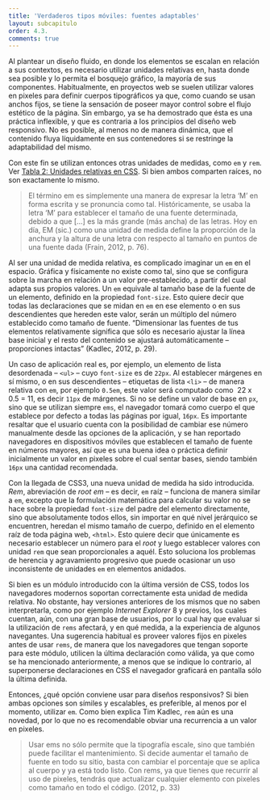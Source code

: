 ```yaml
---
title: 'Verdaderos tipos móviles: fuentes adaptables'
layout: subcapitulo
order: 4.3.
comments: true
---
```


Al plantear un diseño fluido, en donde los elementos se escalan en relación a sus contextos, es necesario utilizar unidades relativas en, hasta donde sea posible y lo permita el bosquejo gráfico, la mayoría de sus componentes. Habitualmente, en proyectos web se suelen utilizar valores en pixeles para definir cuerpos tipográficos ya que, como cuando se usan anchos fijos, se tiene la sensación de poseer mayor control sobre el flujo estético de la página. Sin embargo, ya se ha demostrado que ésta es una práctica inflexible, y que es contraria a los principios del diseño web responsivo. No es posible, al menos no de manera dinámica, que el contenido fluya líquidamente en sus contenedores si se restringe la adaptabilidad del mismo.

Con este fin se utilizan entonces otras unidades de medidas, como `em` y `rem`. Ver [Tabla 2: Unidades relativas en CSS](../../anexo). Si bien ambos comparten raíces, no son exactamente lo mismo.

> El término em es simplemente una manera de expresar la letra ‘M’ en forma escrita y se pronuncia como tal. Históricamente, se usaba la letra ‘M’ para establecer el tamaño de una fuente determinada, debido a que […] es la más grande (más ancha) de las letras. Hoy en día, EM (sic.) como una unidad de medida define la proporción de la anchura y la altura de una letra con respecto al tamaño en puntos de una fuente dada (Frain, 2012, p. 76).

Al ser una unidad de medida relativa, es complicado imaginar un `em` en el espacio. Gráfica y físicamente no existe como tal, sino que se configura sobre la marcha en relación a un valor pre-establecido, a partir del cual adapta sus propios valores. Un `em` equivale al tamaño base de la fuente de un elemento, definido en la propiedad `font-size`. Esto quiere decir que todas las declaraciones que se midan en `em` en ese elemento o en sus descendientes que hereden este valor, serán un múltiplo del número establecido como tamaño de fuente. “Dimensionar las fuentes de tus elementos relativamente significa que sólo es necesario ajustar la línea base inicial y el resto del contenido se ajustará automáticamente – proporciones intactas” (Kadlec, 2012, p. 29).

Un caso de aplicación real es, por ejemplo, un elemento de lista desordenada – `<ul>` – cuyo `font-size` es de `22px`. Al establecer márgenes en sí mismo, o en sus descendientes – etiquetas de lista `<li>` – de manera relativa con `em`,  por ejemplo `0.5em`, este valor será computado como  22 x 0.5 = 11, es decir `11px` de márgenes. Si no se define un valor de base en `px`, sino que se utilizan siempre `ems`, el navegador tomará como cuerpo el que establece por defecto a todas las páginas por igual, `16px`. Es importante resaltar que el usuario cuenta con la posibilidad de cambiar ese número manualmente desde las opciones de la aplicación, y se han reportado navegadores en dispositivos móviles que establecen el tamaño de fuente en números mayores, así que es una buena idea o práctica definir inicialmente un valor en pixeles sobre el cual sentar bases, siendo también `16px` una cantidad recomendada.

Con la llegada de CSS3, una nueva unidad de medida ha sido introducida. _Rem_, abreviación de _root em_ – es decir, `em` raíz – funciona de manera similar a `em`, excepto que la formulación matemática para calcular su valor no se hace sobre la propiedad `font-size` del padre del elemento directamente, sino que absolutamente todos ellos, sin importar en qué nivel jerárquico se encuentren, heredan el mismo tamaño de cuerpo, definido en el elemento raíz de toda página web, `<html>`. Esto quiere decir que únicamente es necesario establecer un número para el _root_ y luego establecer valores con unidad `rem` que sean proporcionales a aquél. Esto soluciona los problemas de herencia y agravamiento progresivo que puede ocasionar un uso inconsistente de unidades `em` en elementos anidados.

Si bien es un módulo introducido con la última versión de CSS, todos los navegadores modernos soportan correctamente esta unidad de medida relativa. No obstante, hay versiones anteriores de los mismos que no saben interpretarla, como por ejemplo _Internet Explorer_ 8 y previos, los cuales cuentan, aún, con una gran base de usuarios, por lo cual hay que evaluar si la utilización de `rems` afectará, y en qué medida, a la experiencia de algunos navegantes. Una sugerencia habitual es proveer valores fijos en pixeles antes de usar `rems`, de manera que los navegadores que tengan soporte para este módulo, utilicen la última declaración como válida, ya que como se ha mencionado anteriormente, a menos que se indique lo contrario, al superponerse declaraciones en CSS el navegador graficará en pantalla sólo la última definida.

Entonces, ¿qué opción conviene usar para diseños responsivos? Si bien ambas opciones son símiles y escalables, es preferible, al menos por el momento, utilizar `em`. Como bien explica Tim Kadlec, `rem` aún es una novedad, por lo que no es recomendable  obviar una recurrencia a un valor en pixeles.

> Usar ems no sólo permite que la tipografía escale, sino que también puede facilitar el mantenimiento. Si decide aumentar el tamaño de fuente en todo su sitio, basta con cambiar el porcentaje que se aplica al cuerpo y ya está todo listo. Con rems, ya que tienes que recurrir al uso de pixeles, tendrás que actualizar cualquier elemento con pixeles como tamaño en todo el código. (2012, p. 33)
